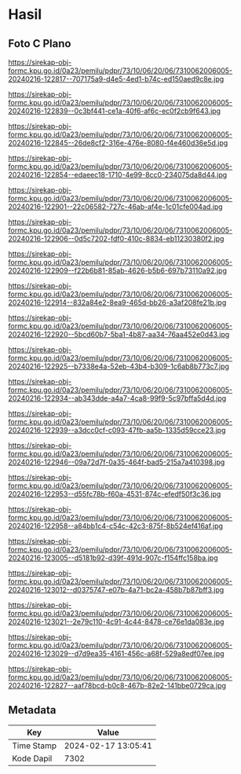 # Hasil

## Foto C Plano

https://sirekap-obj-formc.kpu.go.id/0a23/pemilu/pdpr/73/10/06/20/06/7310062006005-20240216-122817--707175a9-d4e5-4ed1-b74c-ed150aed9c8e.jpg

https://sirekap-obj-formc.kpu.go.id/0a23/pemilu/pdpr/73/10/06/20/06/7310062006005-20240216-122839--0c3bf441-ce1a-40f6-af6c-ec0f2cb9f643.jpg

https://sirekap-obj-formc.kpu.go.id/0a23/pemilu/pdpr/73/10/06/20/06/7310062006005-20240216-122845--26de8cf2-316e-476e-8080-f4e460d36e5d.jpg

https://sirekap-obj-formc.kpu.go.id/0a23/pemilu/pdpr/73/10/06/20/06/7310062006005-20240216-122854--edaeec18-1710-4e99-8cc0-234075da8d44.jpg

https://sirekap-obj-formc.kpu.go.id/0a23/pemilu/pdpr/73/10/06/20/06/7310062006005-20240216-122901--22c06582-727c-46ab-af4e-1c01cfe004ad.jpg

https://sirekap-obj-formc.kpu.go.id/0a23/pemilu/pdpr/73/10/06/20/06/7310062006005-20240216-122906--0d5c7202-fdf0-410c-8834-eb11230380f2.jpg

https://sirekap-obj-formc.kpu.go.id/0a23/pemilu/pdpr/73/10/06/20/06/7310062006005-20240216-122909--f22b6b81-85ab-4626-b5b6-697b73110a92.jpg

https://sirekap-obj-formc.kpu.go.id/0a23/pemilu/pdpr/73/10/06/20/06/7310062006005-20240216-122914--832a84e2-8ea9-465d-bb26-a3af208fe21b.jpg

https://sirekap-obj-formc.kpu.go.id/0a23/pemilu/pdpr/73/10/06/20/06/7310062006005-20240216-122920--5bcd60b7-5ba1-4b87-aa34-76aa452e0d43.jpg

https://sirekap-obj-formc.kpu.go.id/0a23/pemilu/pdpr/73/10/06/20/06/7310062006005-20240216-122925--b7338e4a-52eb-43b4-b309-1c6ab8b773c7.jpg

https://sirekap-obj-formc.kpu.go.id/0a23/pemilu/pdpr/73/10/06/20/06/7310062006005-20240216-122934--ab343dde-a4a7-4ca8-99f9-5c97bffa5d4d.jpg

https://sirekap-obj-formc.kpu.go.id/0a23/pemilu/pdpr/73/10/06/20/06/7310062006005-20240216-122939--a3dcc0cf-c093-47fb-aa5b-1335d59cce23.jpg

https://sirekap-obj-formc.kpu.go.id/0a23/pemilu/pdpr/73/10/06/20/06/7310062006005-20240216-122946--09a72d7f-0a35-464f-bad5-215a7a410398.jpg

https://sirekap-obj-formc.kpu.go.id/0a23/pemilu/pdpr/73/10/06/20/06/7310062006005-20240216-122953--d55fc78b-f60a-4531-874c-efedf50f3c36.jpg

https://sirekap-obj-formc.kpu.go.id/0a23/pemilu/pdpr/73/10/06/20/06/7310062006005-20240216-122958--a84bb1c4-c54c-42c3-875f-8b524ef416af.jpg

https://sirekap-obj-formc.kpu.go.id/0a23/pemilu/pdpr/73/10/06/20/06/7310062006005-20240216-123005--d5181b92-d39f-491d-907c-f154ffc158ba.jpg

https://sirekap-obj-formc.kpu.go.id/0a23/pemilu/pdpr/73/10/06/20/06/7310062006005-20240216-123012--d0375747-e07b-4a71-bc2a-458b7b87bff3.jpg

https://sirekap-obj-formc.kpu.go.id/0a23/pemilu/pdpr/73/10/06/20/06/7310062006005-20240216-123021--2e79c110-4c91-4c44-8478-ce76e1da083e.jpg

https://sirekap-obj-formc.kpu.go.id/0a23/pemilu/pdpr/73/10/06/20/06/7310062006005-20240216-123029--d7d9ea35-4161-456c-a68f-529a8edf07ee.jpg

https://sirekap-obj-formc.kpu.go.id/0a23/pemilu/pdpr/73/10/06/20/06/7310062006005-20240216-122827--aaf78bcd-b0c8-467b-82e2-141bbe0729ca.jpg


## Metadata

| Key        | Value               |
| ---------- | ------------------- |
| Time Stamp | 2024-02-17 13:05:41 |
| Kode Dapil | 7302                |



